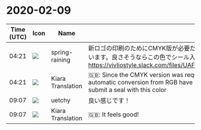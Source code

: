 # 2020-02-09

|Time (UTC)|Icon|Name|Message|
|---|---|---|---|
|04:21|![](https://secure.gravatar.com/avatar/1ac180f0868137292905c311b5fff781.jpg?s=72&d=https%3A%2F%2Fa.slack-edge.com%2Fdf10d%2Fimg%2Favatars%2Fava_0021-72.png)|spring-raining|新ロゴの印刷のためにCMYK版が必要だったため、RGBからの自動変換結果を若干修正しています。良さそうならこの色でシール入稿します<br>https://vivliostyle.slack.com/files/UAFGMSJJK/FTFDP4UG1/vivliostyle_cmyk_adjust.pdf|
|04:21|![](https://avatars.slack-edge.com/2019-08-21/732685848020_f3f20736795184660348_72.png)|Kiara Translation|🇬🇧: Since the CMYK version was required for printing the new logo, the results of automatic conversion from RGB have been slightly modified. If it looks good, I will submit a seal with this color|
|09:07|![](https://avatars.slack-edge.com/2020-01-22/916403977808_18dc4c6c299ded1b6018_72.png)|uetchy|良い感じです！|
|09:07|![](https://avatars.slack-edge.com/2019-08-21/732685848020_f3f20736795184660348_72.png)|Kiara Translation|🇬🇧: It feels good!|
